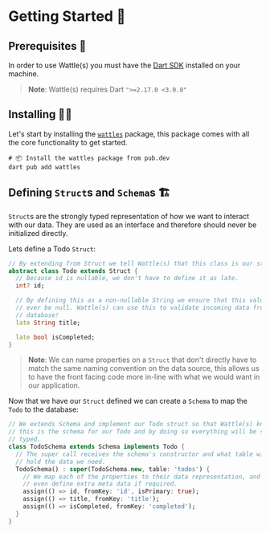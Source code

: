 # Getting Started 🚀

## Prerequisites 📝

In order to use Wattle(s) you must have the [Dart SDK][dart_installation_link] installed on your machine.

> **Note**: Wattle(s) requires Dart `">=2.17.0 <3.0.0"`

## Installing 🧑‍💻

Let's start by installing the [`wattles`](https://pub.dev/packages/wattles) package, this package comes with all the core functionality to get started.

```shell
# 📦 Install the wattles package from pub.dev
dart pub add wattles
```

## Defining `Struct`s and `Schema`s 🏗️

`Struct`s are the strongly typed representation of how we want to interact with our data. They are used as an interface and therefore should never be initialized directly. 

Lets define a Todo `Struct`:

```dart
// By extending from Struct we tell Wattle(s) that this class is our strongly typed interface.
abstract class Todo extends Struct {
  // Because id is nullable, we don't have to define it as late.
  int? id;

  // By defining this as a non-nullable String we ensure that this value won't 
  // ever be null. Wattle(s) can use this to validate incoming data from the 
  // database!
  late String title;

  late bool isCompleted;
}
```

> **Note**: We can name properties on a `Struct` that don't directly have to match the same naming convention on the data source, this allows us to have the front facing code more in-line with what we would want in our application.

Now that we have our `Struct` defined we can create a `Schema` to map the `Todo` to the database: 

```dart
// We extends Schema and implement our Todo struct so that Wattle(s) knows that 
// this is the schema for our Todo and by doing so everything will be strongly 
// typed.
class TodoSchema extends Schema implements Todo {
  // The super call receives the schema's constructor and what table will 
  // hold the data we need.
  TodoSchema() : super(TodoSchema.new, table: 'todos') {
    // We map each of the properties to their data representation, and we can 
    // even define extra meta data if required.
    assign(() => id, fromKey: 'id', isPrimary: true);
    assign(() => title, fromKey: 'title');
    assign(() => isCompleted, fromKey: 'completed');
  }
}
```

[dart_installation_link]: https://dart.dev/get-dart